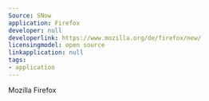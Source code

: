 ```yaml
---
Source: SNow
application: Firefox
developer: null
developerlink: https://www.mozilla.org/de/firefox/new/
licensingmodel: open source
linkapplication: null
tags:
- application
---
```

Mozilla Firefox
